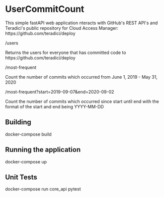 # UserCommitCount
<p>This simple fastAPI web application nteracts with GitHub's REST API's and Teradici's public repository for Cloud Access Manager: https://github.com/teradici/deploy</p>

/users
<p>Returns the users for everyone that has committed code to https://github.com/teradici/deploy</p>

/most-frequent
<p>Count the number of commits which occurred from June 1, 2019 - May 31, 2020</p>

/most-frequent?start=2019-09-07&end=2020-09-02
<p>Count the number of commits which occurred since start until end with the format of the start and end being YYYY-MM-DD</p>

<h2>Building</h2>
<p>docker-compose build</p>

<h2>Running the application</h2>
<p>docker-compose up</p>

<h2>Unit Tests</h2>
<p>docker-compose run core_api pytest</p>